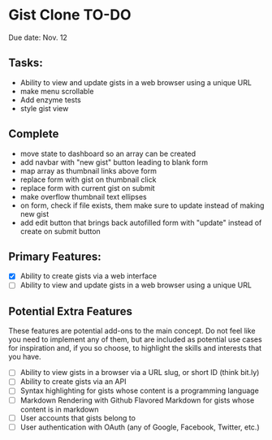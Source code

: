 # Gist Clone TO-DO

Due date: Nov. 12

## Tasks:

- Ability to view and update gists in a web browser using a unique URL
- make menu scrollable
- Add enzyme tests
- style gist view

## Complete

- move state to dashboard so an array can be created
- add navbar with "new gist" button leading to blank form
- map array as thumbnail links above form
- replace form with gist on thumbnail click
- replace form with current gist on submit
- make overflow thumbnail text ellipses
- on form, check if file exists, them make sure to update instead of making new gist
- add edit button that brings back autofilled form with "update" instead of create on submit button


## Primary Features:
- [X] Ability to create gists via a web interface
- [ ] Ability to view and update gists in a web browser using a unique URL

## Potential Extra Features
These features are potential add-ons to the main concept. Do not feel like you need to implement any of them, but are included as potential use cases for inspiration and, if you so choose, to highlight the skills and interests that you have.

- [ ] Ability to view gists in a browser via a URL slug, or short ID (think bit.ly)
- [ ] Ability to create gists via an API
- [ ] Syntax highlighting for gists whose content is a programming language
- [ ] Markdown Rendering with Github Flavored Markdown for gists whose content is in markdown
- [ ] User accounts that gists belong to
- [ ] User authentication with OAuth (any of Google, Facebook, Twitter, etc.)
